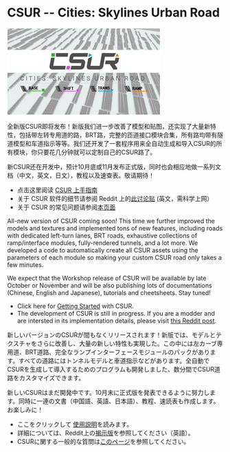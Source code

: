 # CSUR -- Cities: Skylines Urban Road

![title](img/title.png)

全新版CSUR即将发布！新版我们进一步改善了模型和贴图，还实现了大量新特性，包括带左转专用道的路，BRT路，完整的匝道接口模块合集，所有路均带有隧道模型和车道指示等等。我们还开发了一套程序用来全自动生成和导入CSUR的所有模块，你只要花几分钟就可以定制自己的CSUR路了。

新CSUR还在开发中，预计10月底或11月发布正式版，同时也会相应地做一系列文档（中文，英文，日文），教程以及速查表。敬请期待！

* 点击这里阅读 [CSUR 上手指南](getting_started_cn.md)
* 关于 CSUR 软件的细节请参阅 Reddit 上的[此讨论贴](https://www.reddit.com/r/CitiesSkylinesModding/comments/d8y4xo/csur_automated_creation_of_road_assets_with/) (英文，需科学上网）
* 关于 CSUR 的常见问题请参阅[本页面](faq_cn.md)

All-new version of CSUR coming soon! This time we further improved the models and textures and implemented tons of new features, including roads with dedicated left-turn lanes, BRT roads, exhaustive collections of ramp/interface modules, fully-rendered tunnels, and a lot more. We developed a code to automatically create all CSUR assets using the parameters of each module so making your custom CSUR road only takes a few minutes.

We expect that the Workshop release of CSUR will be available by late October or November and will be also publishing lots of documentations (Chinese, English and Japanese), tutorials and cheetsheets. Stay tuned!

* Click here for [Getting Started](getting_started_en.md) with CSUR.
* The development of CSUR is still in progress. If you are a modder and are intersted in its implementation details, please visit [this Reddit post](https://www.reddit.com/r/CitiesSkylinesModding/comments/d8y4xo/csur_automated_creation_of_road_assets_with/).

新しいバージョンのCSURが間もなくリリースされます！新版では、モデルとテクスチャをさらに改善し、大量の新しい特性も実現した。この中には左カーブ専用道、BRT道路、完全なランプインターフェースモジュールのパックがあります。すべての道路にはトンネルモデルと車道指示などがあります。全自動でCSURを生成して導入するためのプログラムも開発しました、数分間でCSUR道路をカスタマイズできます。

新しいCSURはまだ開発中です。10月末に正式版を発表できるように努力します。同時に一連の文書（中国語、英語、日本語）、教程、速読表も作成します。お楽しみに！

* ここをクリックして [使用説明](getting_started_jp.md)を読みます。
* 詳細については、Reddit上の[揭示版](https://www.reddit.com/r/CitiesSkylinesModding/comments/d8y4xo/csur_automated_creation_of_road_assets_with/)を参照してください（英語）。
* CSURに関する一般的な質問は[このページ](faq_jp.md)を参照してください。
